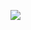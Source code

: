 ![]([https://github.com/oceaniswater/SugarHighs/blob/main/SugarHighs/SupportingFiles/git/v1.gif](https://github.com/oceaniswater/Discord/blob/main/Media/Simulator%20Screen%20Recording%20-%20iPhone%2015%20Pro%20-%202024-01-02%20at%2012.06.14.gif)https://github.com/oceaniswater/Discord/blob/main/Media/Simulator%20Screen%20Recording%20-%20iPhone%2015%20Pro%20-%202024-01-02%20at%2012.06.14.gif)
